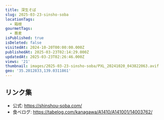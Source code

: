 ```yaml
---
title: 深生そば
slug: 2025-03-23-sinsho-soba
locationTags:
  - 箱根
gourmetTags:
  - 蕎麦
isPublished: true
isDeleted: false
visitedAt: 2024-10-20T00:00:00.000Z
publishedAt: 2025-03-23T02:14:29.000Z
updatedAt: 2025-03-23T02:26:46.000Z
views: '21'
thumbnail: images/2025-03-23-sinsho-soba/PXL_20241020_043822063.avif
geo: '35.2012833,139.0311861'
---
```



## リンク集
- 公式: https://shinshou-soba.com/
- 食べログ: https://tabelog.com/kanagawa/A1410/A141001/14003762/
